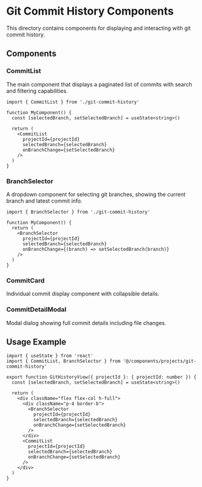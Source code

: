 # Git Commit History Components

This directory contains components for displaying and interacting with git commit history.

## Components

### CommitList
The main component that displays a paginated list of commits with search and filtering capabilities.

```tsx
import { CommitList } from './git-commit-history'

function MyComponent() {
  const [selectedBranch, setSelectedBranch] = useState<string>()
  
  return (
    <CommitList
      projectId={projectId}
      selectedBranch={selectedBranch}
      onBranchChange={setSelectedBranch}
    />
  )
}
```

### BranchSelector
A dropdown component for selecting git branches, showing the current branch and latest commit info.

```tsx
import { BranchSelector } from './git-commit-history'

function MyComponent() {
  return (
    <BranchSelector
      projectId={projectId}
      selectedBranch={selectedBranch}
      onBranchChange={(branch) => setSelectedBranch(branch)}
    />
  )
}
```

### CommitCard
Individual commit display component with collapsible details.

### CommitDetailModal
Modal dialog showing full commit details including file changes.

## Usage Example

```tsx
import { useState } from 'react'
import { CommitList, BranchSelector } from '@/components/projects/git-commit-history'

export function GitHistoryView({ projectId }: { projectId: number }) {
  const [selectedBranch, setSelectedBranch] = useState<string>()

  return (
    <div className="flex flex-col h-full">
      <div className="p-4 border-b">
        <BranchSelector
          projectId={projectId}
          selectedBranch={selectedBranch}
          onBranchChange={setSelectedBranch}
        />
      </div>
      <CommitList
        projectId={projectId}
        selectedBranch={selectedBranch}
        onBranchChange={setSelectedBranch}
      />
    </div>
  )
}
```